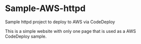 # Sample-AWS-httpd
Sample httpd project to deploy to AWS via CodeDeploy


This is a simple website with only one page that is used as a AWS CodeDeploy sample.